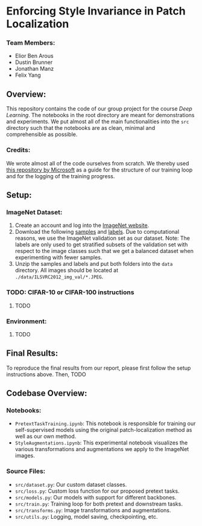 # Enforcing Style Invariance in Patch Localization
### Team Members:
* Elior Ben Arous
* Dustin Brunner
* Jonathan Manz
* Felix Yang



## Overview:
This repository contains the code of our group project for the course *Deep Learning*. The notebooks in the root directory are meant for demonstrations and experiments. We put almost all of the main functionalities into the `src` directory such that the notebooks are as clean, minimal and comprehensible as possible.

### Credits:
We wrote almost all of the code ourselves from scratch. We thereby used [this repository by Microsoft](https://github.com/microsoft/human-pose-estimation.pytorch) as a guide for the structure of our training loop and for the logging of the training progress.


## Setup:
### ImageNet Dataset:
1. Create an account and log into the [ImageNet website](https://image-net.org/index.php).
2. Download the following [samples](https://image-net.org/data/ILSVRC/2012/ILSVRC2012_img_val.tar) and [labels](https://image-net.org/data/ILSVRC/2012/ILSVRC2012_devkit_t12.tar.gz). Due to computational reasons, we use the ImageNet validation set as our dataset. Note: The labels are only used to get stratified subsets of the validation set with respect to the image classes such that we get a balanced dataset when experimenting with fewer samples.
3. Unzip the samples and labels and put both folders into the `data` directory. All images should be located at `./data/ILSVRC2012_img_val/*.JPEG`.

### TODO: CIFAR-10 or CIFAR-100 instructions
1. TODO

### Environment:
1. TODO


## Final Results:
To reproduce the final results from our report, please first follow the setup instructions above. Then, TODO




## Codebase Overview: 
### Notebooks:
* `PretextTaskTraining.ipynb`: This notebook is responsible for training our self-supervised models using the original patch-localization method as well as our own method.
* `StyleAugmentations.ipynb`: This experimental notebook visualizes the various transformations and augmentations we apply to the ImageNet images.

### Source Files:
* `src/dataset.py`: Our custom dataset classes.
* `src/loss.py`: Custom loss function for our proposed pretext tasks.
* `src/models.py`: Our models with support for different backbones.
* `src/train.py`: Training loop for both pretext and downstream tasks.
* `src/transforms.py`: Image transformations and augmentations.
* `src/utils.py`: Logging, model saving, checkpointing, etc.
